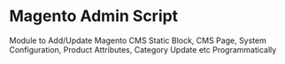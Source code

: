 # Magento Admin Script
Module to Add/Update Magento CMS Static Block, CMS Page, System Configuration, Product Attributes, Category Update etc Programmatically
